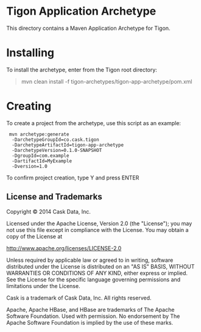 # Tigon Application Archetype

This directory contains a Maven Application Archetype for Tigon.

# Installing

To install the archetype, enter from the Tigon root directory:

> mvn clean install -f tigon-archetypes/tigon-app-archetype/pom.xml

# Creating

To create a project from the archetype, use this script as an example:

```
 mvn archetype:generate
  -DarchetypeGroupId=co.cask.tigon
  -DarchetypeArtifactId=tigon-app-archetype
  -DarchetypeVersion=0.1.0-SNAPSHOT
  -DgroupId=com.example
  -DartifactId=MyExample
  -Dversion=1.0

```
To confirm project creation, type Y and press ENTER

## License and Trademarks

Copyright © 2014 Cask Data, Inc.

Licensed under the Apache License, Version 2.0 (the "License"); you may not use this file except
in compliance with the License. You may obtain a copy of the License at

http://www.apache.org/licenses/LICENSE-2.0

Unless required by applicable law or agreed to in writing, software distributed under the
License is distributed on an "AS IS" BASIS, WITHOUT WARRANTIES OR CONDITIONS OF ANY KIND,
either express or implied. See the License for the specific language governing permissions
and limitations under the License.

Cask is a trademark of Cask Data, Inc. All rights reserved.

Apache, Apache HBase, and HBase are trademarks of The Apache Software Foundation. Used with
permission. No endorsement by The Apache Software Foundation is implied by the use of these marks.
